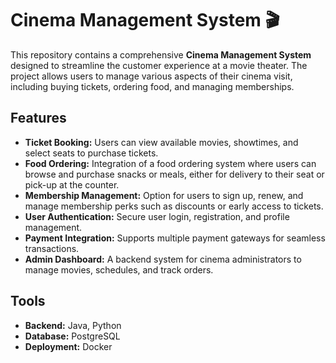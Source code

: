 # Cinema Management System 🎬
This repository contains a comprehensive **Cinema Management System** designed to streamline the customer experience at a movie theater. The project allows users to manage various aspects of their cinema visit, including buying tickets, ordering food, and managing memberships.

## Features 
- **Ticket Booking:** Users can view available movies, showtimes, and select seats to purchase tickets.
- **Food Ordering:** Integration of a food ordering system where users can browse and purchase snacks or meals, either for delivery to their seat or pick-up at the counter.
- **Membership Management:** Option for users to sign up, renew, and manage membership perks such as discounts or early access to tickets.
- **User Authentication:** Secure user login, registration, and profile management.
- **Payment Integration:** Supports multiple payment gateways for seamless transactions.
- **Admin Dashboard:** A backend system for cinema administrators to manage movies, schedules, and track orders.

## Tools
- **Backend:** Java, Python
- **Database:** PostgreSQL
- **Deployment:** Docker
